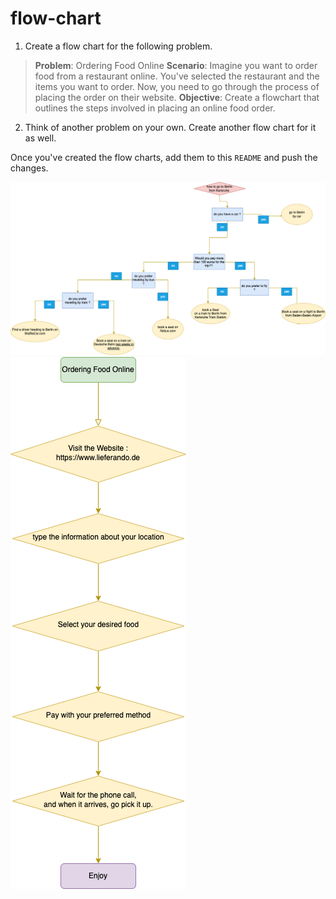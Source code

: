 # flow-chart

1. Create a flow chart for the following problem. 
> **Problem**: Ordering Food Online
> **Scenario**: Imagine you want to order food from a restaurant online. You've selected the restaurant and the items you want to order. Now, you need to go through the process of placing the order on their website.
> **Objective**: Create a flowchart that outlines the steps involved in placing an online food order.

2. Think of another problem on your own. Create another flow chart for it as well.

Once you've created the flow charts, add them to this `README` and push the changes.


![](/htgtBerlinfKarlsruhe.png)
![](/OrderingFood.png)